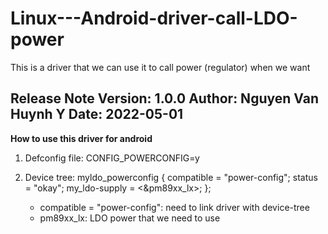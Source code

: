 # Linux---Android-driver-call-LDO-power
This is a driver that we can use it to call power (regulator) when we want


**Release Note**
Version: 1.0.0
Author: Nguyen Van Huynh Y
Date: 2022-05-01
--------------------------------------------------------------------------

**How to use this driver for android**

1. Defconfig file: CONFIG_POWERCONFIG=y

2. Device tree:
	myldo_powerconfig {
		compatible = "power-config";
		status = "okay";
		my_ldo-supply = <&pm89xx_lx>;
	};
	
	- compatible = "power-config": need to link driver with device-tree
	- pm89xx_lx: LDO power that we need to use

